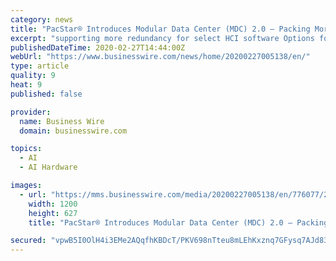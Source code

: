 ```yaml
---
category: news
title: "PacStar® Introduces Modular Data Center (MDC) 2.0 – Packing More Punch in the Same Small Form Factor"
excerpt: "supporting more redundancy for select HCI software Options for NVIDIA GPU accelerated servers for GPU optimized AI, video/signal processing, big data analytics software Upgraded PacStar Smart Chassis with more powerful UPS and optimized cooling system (patent pending) PacStar ensures compatibility with major software infrastructure providers ..."
publishedDateTime: 2020-02-27T14:44:00Z
webUrl: "https://www.businesswire.com/news/home/20200227005138/en/"
type: article
quality: 9
heat: 9
published: false

provider:
  name: Business Wire
  domain: businesswire.com

topics:
  - AI
  - AI Hardware

images:
  - url: "https://mms.businesswire.com/media/20200227005138/en/776077/23/PacStar_MDC_2.0.jpg"
    width: 1200
    height: 627
    title: "PacStar® Introduces Modular Data Center (MDC) 2.0 – Packing More Punch in the Same Small Form Factor"

secured: "vpwB5I0OlH4i3EMe2AQqfhKBDcT/PKV698nTteu8mLEhKxznq7GFysq7AJd83AYCLG/10HPng19F74af7OO3mwg4m8mioS4YblkGC48KfwMWM/zueFBfpK47x2eolgICzw7/3B1Uxs/K+/HeF8hcvoFh6x1VjVaOsKma/GK7o4VlWuLV6DLXHcuKIo3W88H7e6UjR+ETC6THOaXzAAhTopnc9GtJWDKaq1ebkwqSMFGtzw5gGRh+I9h0t2I7O5MDXykwYPg+1opXGGdry8YxBlrqQfAewI6fdhh85CqaBGF5UDCcvY1UuUef9XQC58TX;iogeVWipOVGWnPN+PO049g=="
---
```


